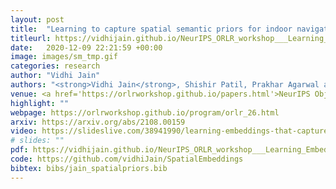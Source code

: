 ```yaml
---
layout: post
title:  "Learning to capture spatial semantic priors for indoor navigation"
titleurl: https://vidhijain.github.io/NeurIPS_ORLR_workshop___Learning_Embeddings_that_Capture_Spatial_Semantics_for_Indoor_Navigation.pdf
date:   2020-12-09 22:21:59 +00:00
image: images/sm_tmp.gif
categories: research
author: "Vidhi Jain"
authors: "<strong>Vidhi Jain</strong>, Shishir Patil, Prakhar Agarwal and Katia Sycara."
venue: <a href='https://orlrworkshop.github.io/papers.html'>NeurIPS Object Representations for Learning and Reasoning (ORLR) </a>
highlight: ""
webpage: https://orlrworkshop.github.io/program/orlr_26.html 
arxiv: https://arxiv.org/abs/2108.00159
video: https://slideslive.com/38941990/learning-embeddings-that-capture-spatial-semantics-for-indoor-navigation?ref=speaker-51787
# slides: ""
pdf: https://vidhijain.github.io/NeurIPS_ORLR_workshop___Learning_Embeddings_that_Capture_Spatial_Semantics_for_Indoor_Navigation.pdf
code: https://github.com/vidhiJain/SpatialEmbeddings
bibtex: bibs/jain_spatialpriors.bib
---
```

